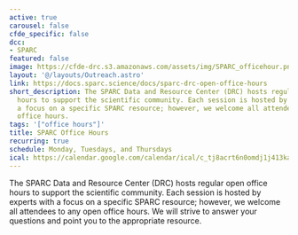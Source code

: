 ```yaml
---
active: true
carousel: false
cfde_specific: false
dcc:
- SPARC
featured: false
image: https://cfde-drc.s3.amazonaws.com/assets/img/SPARC_officehour.png
layout: '@/layouts/Outreach.astro'
link: https://docs.sparc.science/docs/sparc-drc-open-office-hours
short_description: The SPARC Data and Resource Center (DRC) hosts regular open office
  hours to support the scientific community. Each session is hosted by experts with
  a focus on a specific SPARC resource; however, we welcome all attendees to any open
  office hours.
tags: '["office hours"]'
title: SPARC Office Hours
recurring: true
schedule: Monday, Tuesdays, and Thursdays
ical: https://calendar.google.com/calendar/ical/c_tj8acrt6n0omdj1j413kag0p1s%40group.calendar.google.com/public/basic.ics
---
```

The SPARC Data and Resource Center (DRC) hosts regular open office hours to support the scientific community. Each session is hosted by experts with a focus on a specific SPARC resource; however, we welcome all attendees to any open office hours. We will strive to answer your questions and point you to the appropriate resource.